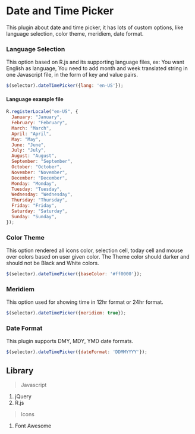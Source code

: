 # Date and Time Picker
This plugin about date and time picker, it has lots of custom options, like language selection, color theme, meridiem, date format.

### Language Selection
This option based on R.js and its supporting language files, ex: You want English as language, You need to add month and week translated string in one Javascript file, in the form of key and value pairs.

```javascript
$(selector).dateTimePicker({lang: 'en-US'});
```

#### Language example file
```javascript
R.registerLocale("en-US", {
  January: "January",
  February: "February",
  March: "March",
  April: "April",
  May: "May",
  June: "June",
  July: "July",
  August: "August",
  September: "September",
  October: "October",
  November: "November",
  December: "December",
  Monday: "Monday",
  Tuesday: "Tuesday",
  Wednesday: "Wednesday",
  Thursday: "Thursday",
  Friday: "Friday",
  Saturday: "Saturday",
  Sunday: "Sunday",
});
```

### Color Theme
This option rendered all icons color, selection cell, today cell and mouse over colors based on user given color. The Theme color should darker and should not be Black and White colors. 

```javascript
$(selector).dateTimePicker({baseColor: '#ff0000'});
```

### Meridiem
This option used for showing time in 12hr format or 24hr format.

```javascript
$(selector).dateTimePicker({meridiem: true});
```

### Date Format
This plugin supports DMY, MDY, YMD date formats.

```javascript
$(selector).dateTimePicker({dateFormat: 'DDMMYYYY'});
```

## Library
  >Javascript
  1. jQuery
  2. R.js
  
  >Icons
  1. Font Awesome  
